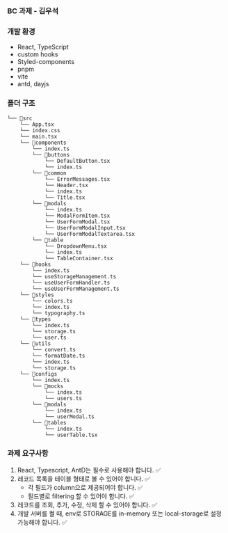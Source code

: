 ### BC 과제 - 김우석

### 개발 환경

- React, TypeScript
- custom hooks
- Styled-components
- pnpm
- vite
- antd, dayjs

### 폴더 구조

```
└── 📁src
    └── App.tsx
    └── index.css
    └── main.tsx
    └── 📁components
        └── index.ts
        └── 📁buttons
            └── DefaultButton.tsx
            └── index.ts
        └── 📁common
            └── ErrorMessages.tsx
            └── Header.tsx
            └── index.ts
            └── Title.tsx
        └── 📁modals
            └── index.ts
            └── ModalFormItem.tsx
            └── UserFormModal.tsx
            └── UserFormModalInput.tsx
            └── UserFormModalTextarea.tsx
        └── 📁table
            └── DropdownMenu.tsx
            └── index.ts
            └── TableContainer.tsx
    └── 📁hooks
        └── index.ts
        └── useStorageManagement.ts
        └── useUserFormHandler.ts
        └── useUserFormManagement.ts
    └── 📁styles
        └── colors.ts
        └── index.ts
        └── typography.ts
    └── 📁types
        └── index.ts
        └── storage.ts
        └── user.ts
    └── 📁utils
        └── convert.ts
        └── formatDate.ts
        └── index.ts
        └── storage.ts
    └── 📁configs
        └── index.ts
        └── 📁mocks
            └── index.ts
            └── users.ts
        └── 📁modals
            └── index.ts
            └── userModal.ts
        └── 📁tables
            └── index.ts
            └── userTable.tsx
```

### 과제 요구사항

1. React, Typescript, AntD는 필수로 사용해야 합니다. ✅
2. 레코드 목록을 테이블 형태로 볼 수 있어야 합니다. ✅
   - 각 필드가 column으로 제공되어야 합니다. ✅
   - 필드별로 filtering 할 수 있어야 합니다. ✅
3. 레코드를 조회, 추가, 수정, 삭제 할 수 있어야 합니다. ✅
4. 개발 서버를 켤 때, env로 STORAGE를 in-memory 또는 local-storage로 설정 가능해야 합니다. ✅
